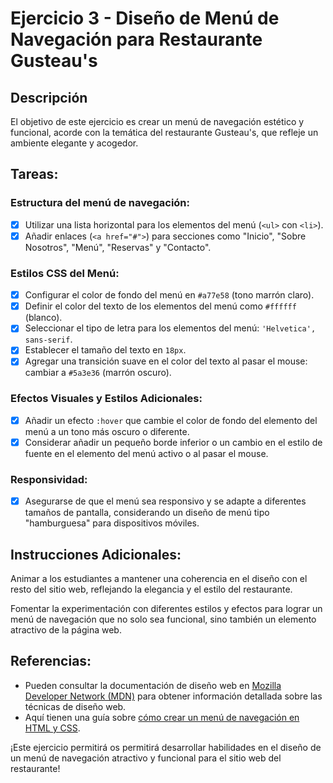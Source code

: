 # Ejercicio 3 - Diseño de Menú de Navegación para Restaurante Gusteau's

## Descripción

El objetivo de este ejercicio es crear un menú de navegación estético y funcional, acorde con la temática del restaurante Gusteau's, que refleje un ambiente elegante y acogedor.

## Tareas:

### Estructura del menú de navegación:

- [x] Utilizar una lista horizontal para los elementos del menú (`<ul>` con `<li>`).
- [x] Añadir enlaces (`<a href="#">`) para secciones como "Inicio", "Sobre Nosotros", "Menú", "Reservas" y "Contacto".

### Estilos CSS del Menú:

- [x] Configurar el color de fondo del menú en `#a77e58` (tono marrón claro).
- [x] Definir el color del texto de los elementos del menú como `#ffffff` (blanco).
- [x] Seleccionar el tipo de letra para los elementos del menú: `'Helvetica', sans-serif`.
- [x] Establecer el tamaño del texto en `18px`.
- [x] Agregar una transición suave en el color del texto al pasar el mouse: cambiar a `#5a3e36` (marrón oscuro).

### Efectos Visuales y Estilos Adicionales:

- [x] Añadir un efecto `:hover` que cambie el color de fondo del elemento del menú a un tono más oscuro o diferente.
- [x] Considerar añadir un pequeño borde inferior o un cambio en el estilo de fuente en el elemento del menú activo o al pasar el mouse.

### Responsividad:

- [x] Asegurarse de que el menú sea responsivo y se adapte a diferentes tamaños de pantalla, considerando un diseño de menú tipo "hamburguesa" para dispositivos móviles.

## Instrucciones Adicionales:

Animar a los estudiantes a mantener una coherencia en el diseño con el resto del sitio web, reflejando la elegancia y el estilo del restaurante.

Fomentar la experimentación con diferentes estilos y efectos para lograr un menú de navegación que no solo sea funcional, sino también un elemento atractivo de la página web.

## Referencias:

- Pueden consultar la documentación de diseño web en [Mozilla Developer Network (MDN)](https://developer.mozilla.org/es/docs/Web/Design) para obtener información detallada sobre las técnicas de diseño web.
- Aquí tienen una guía sobre [cómo crear un menú de navegación en HTML y CSS](https://developer.mozilla.org/es/docs/Web/Guide/HTML/Forms/Creating_a_drop-down_menu).

¡Este ejercicio permitirá os permitirá desarrollar habilidades en el diseño de un menú de navegación atractivo y funcional para el sitio web del restaurante!
